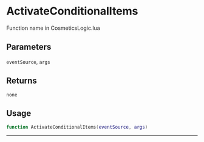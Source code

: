 # ActivateConditionalItems
Function name in CosmeticsLogic.lua
## Parameters
`eventSource`, `args`
## Returns
`none`
## Usage
```lua
function ActivateConditionalItems(eventSource, args)
```
---
